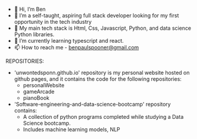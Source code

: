 - 👋 Hi, I’m Ben
- 👀 I’m a self-taught, aspiring full stack developer looking for my first opportunity in the tech industry
- 🌱 My main tech stack is Html, Css, Javascript, Python, and data science Python libraries.
- 💞️ I’m currently learning typescript and react.
- 📫 How to reach me - benpaulspooner@gmail.com

REPOSITORIES:
- 'unwontedsponn.github.io' repository is my personal website hosted on github pages, and it contains the code for the following repositories:
  - personalWebsite
  - gameArcade
  - pianoBook
- 'Software-engineering-and-data-science-bootcamp' repository contains:
  - A collection of python programs completed while studying a Data Science bootcamp.
  - Includes machine learning models, NLP

<!---
unwontedSponn/unwontedSponn is a ✨ special ✨ repository because its `README.md` (this file) appears on your GitHub profile.
You can click the Preview link to take a look at your changes.
--->
